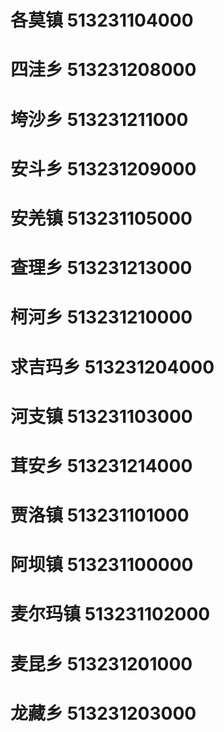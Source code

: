 # 各莫镇 513231104000
# 四洼乡 513231208000
# 垮沙乡 513231211000
# 安斗乡 513231209000
# 安羌镇 513231105000
# 查理乡 513231213000
# 柯河乡 513231210000
# 求吉玛乡 513231204000
# 河支镇 513231103000
# 茸安乡 513231214000
# 贾洛镇 513231101000
# 阿坝镇 513231100000
# 麦尔玛镇 513231102000
# 麦昆乡 513231201000
# 龙藏乡 513231203000
